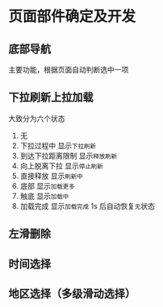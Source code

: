 # 页面部件确定及开发

## 底部导航

主要功能，根据页面自动判断选中一项

## 下拉刷新上拉加载

大致分为六个状态

1. 无
2. 下拉过程中  显示`下拉刷新`
3. 到达下拉距离限制 显示`释放刷新`
4. 向上脱离下拉 显示`停止刷新`
5. 直接释放 显示`刷新中`
6. 底部 显示`加载更多`
7. 触底 显示`加载中`
8. 加载完成 显示`加载完成` 1s 后自动恢复`无`状态

## 左滑删除



## 时间选择

## 地区选择（多级滑动选择）
